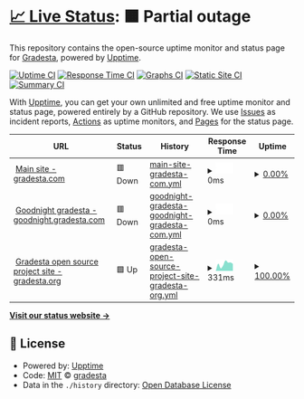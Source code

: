 # [📈 Live Status](https://demo.upptime.js.org): <!--live status--> **🟧 Partial outage**

This repository contains the open-source uptime monitor and status page for [Gradesta](https://gradesta.com), powered by [Upptime](https://github.com/upptime/upptime).

[![Uptime CI](https://github.com/auto-mat/automat-statuspage/workflows/Uptime%20CI/badge.svg)](https://github.com/auto-mat/automat-statuspage/actions?query=workflow%3A%22Uptime+CI%22)
[![Response Time CI](https://github.com/auto-mat/automat-statuspage/workflows/Response%20Time%20CI/badge.svg)](https://github.com/auto-mat/automat-statuspage/actions?query=workflow%3A%22Response+Time+CI%22)
[![Graphs CI](https://github.com/auto-mat/automat-statuspage/workflows/Graphs%20CI/badge.svg)](https://github.com/auto-mat/automat-statuspage/actions?query=workflow%3A%22Graphs+CI%22)
[![Static Site CI](https://github.com/auto-mat/automat-statuspage/workflows/Static%20Site%20CI/badge.svg)](https://github.com/auto-mat/automat-statuspage/actions?query=workflow%3A%22Static+Site+CI%22)
[![Summary CI](https://github.com/auto-mat/automat-statuspage/workflows/Summary%20CI/badge.svg)](https://github.com/auto-mat/automat-statuspage/actions?query=workflow%3A%22Summary+CI%22)

With [Upptime](https://upptime.js.org), you can get your own unlimited and free uptime monitor and status page, powered entirely by a GitHub repository. We use [Issues](https://github.com/upptime/upptime/issues) as incident reports, [Actions](https://github.com/auto-mat/automat-statuspage/actions) as uptime monitors, and [Pages](https://demo.upptime.js.org) for the status page.

<!--start: status pages-->
<!-- This summary is generated by Upptime (https://github.com/upptime/upptime) -->
<!-- Do not edit this manually, your changes will be overwritten -->
<!-- prettier-ignore -->
| URL | Status | History | Response Time | Uptime |
| --- | ------ | ------- | ------------- | ------ |
| <img alt="" src="https://favicons.githubusercontent.com/www.gradesta.com" height="13"> [Main site - gradesta.com](https://www.gradesta.com) | 🟥 Down | [main-site-gradesta-com.yml](https://github.com/gradesta/gradesta-statuspage/commits/HEAD/history/main-site-gradesta-com.yml) | <details><summary><img alt="Response time graph" src="./graphs/main-site-gradesta-com/response-time-week.png" height="20"> 0ms</summary><br><a href="https://gradesta.github.io/gradesta-statuspage/history/main-site-gradesta-com"><img alt="Response time 664" src="https://img.shields.io/endpoint?url=https%3A%2F%2Fraw.githubusercontent.com%2Fgradesta%2Fgradesta-statuspage%2FHEAD%2Fapi%2Fmain-site-gradesta-com%2Fresponse-time.json"></a><br><a href="https://gradesta.github.io/gradesta-statuspage/history/main-site-gradesta-com"><img alt="24-hour response time 0" src="https://img.shields.io/endpoint?url=https%3A%2F%2Fraw.githubusercontent.com%2Fgradesta%2Fgradesta-statuspage%2FHEAD%2Fapi%2Fmain-site-gradesta-com%2Fresponse-time-day.json"></a><br><a href="https://gradesta.github.io/gradesta-statuspage/history/main-site-gradesta-com"><img alt="7-day response time 0" src="https://img.shields.io/endpoint?url=https%3A%2F%2Fraw.githubusercontent.com%2Fgradesta%2Fgradesta-statuspage%2FHEAD%2Fapi%2Fmain-site-gradesta-com%2Fresponse-time-week.json"></a><br><a href="https://gradesta.github.io/gradesta-statuspage/history/main-site-gradesta-com"><img alt="30-day response time 608" src="https://img.shields.io/endpoint?url=https%3A%2F%2Fraw.githubusercontent.com%2Fgradesta%2Fgradesta-statuspage%2FHEAD%2Fapi%2Fmain-site-gradesta-com%2Fresponse-time-month.json"></a><br><a href="https://gradesta.github.io/gradesta-statuspage/history/main-site-gradesta-com"><img alt="1-year response time 664" src="https://img.shields.io/endpoint?url=https%3A%2F%2Fraw.githubusercontent.com%2Fgradesta%2Fgradesta-statuspage%2FHEAD%2Fapi%2Fmain-site-gradesta-com%2Fresponse-time-year.json"></a></details> | <details><summary><a href="https://gradesta.github.io/gradesta-statuspage/history/main-site-gradesta-com">0.00%</a></summary><a href="https://gradesta.github.io/gradesta-statuspage/history/main-site-gradesta-com"><img alt="All-time uptime 53.41%" src="https://img.shields.io/endpoint?url=https%3A%2F%2Fraw.githubusercontent.com%2Fgradesta%2Fgradesta-statuspage%2FHEAD%2Fapi%2Fmain-site-gradesta-com%2Fuptime.json"></a><br><a href="https://gradesta.github.io/gradesta-statuspage/history/main-site-gradesta-com"><img alt="24-hour uptime 0.00%" src="https://img.shields.io/endpoint?url=https%3A%2F%2Fraw.githubusercontent.com%2Fgradesta%2Fgradesta-statuspage%2FHEAD%2Fapi%2Fmain-site-gradesta-com%2Fuptime-day.json"></a><br><a href="https://gradesta.github.io/gradesta-statuspage/history/main-site-gradesta-com"><img alt="7-day uptime 0.00%" src="https://img.shields.io/endpoint?url=https%3A%2F%2Fraw.githubusercontent.com%2Fgradesta%2Fgradesta-statuspage%2FHEAD%2Fapi%2Fmain-site-gradesta-com%2Fuptime-week.json"></a><br><a href="https://gradesta.github.io/gradesta-statuspage/history/main-site-gradesta-com"><img alt="30-day uptime 29.35%" src="https://img.shields.io/endpoint?url=https%3A%2F%2Fraw.githubusercontent.com%2Fgradesta%2Fgradesta-statuspage%2FHEAD%2Fapi%2Fmain-site-gradesta-com%2Fuptime-month.json"></a><br><a href="https://gradesta.github.io/gradesta-statuspage/history/main-site-gradesta-com"><img alt="1-year uptime 53.41%" src="https://img.shields.io/endpoint?url=https%3A%2F%2Fraw.githubusercontent.com%2Fgradesta%2Fgradesta-statuspage%2FHEAD%2Fapi%2Fmain-site-gradesta-com%2Fuptime-year.json"></a></details>
| <img alt="" src="https://favicons.githubusercontent.com/goodnight.gradesta.com" height="13"> [Goodnight gradesta - goodnight.gradesta.com](https://goodnight.gradesta.com) | 🟥 Down | [goodnight-gradesta-goodnight-gradesta-com.yml](https://github.com/gradesta/gradesta-statuspage/commits/HEAD/history/goodnight-gradesta-goodnight-gradesta-com.yml) | <details><summary><img alt="Response time graph" src="./graphs/goodnight-gradesta-goodnight-gradesta-com/response-time-week.png" height="20"> 0ms</summary><br><a href="https://gradesta.github.io/gradesta-statuspage/history/goodnight-gradesta-goodnight-gradesta-com"><img alt="Response time 880" src="https://img.shields.io/endpoint?url=https%3A%2F%2Fraw.githubusercontent.com%2Fgradesta%2Fgradesta-statuspage%2FHEAD%2Fapi%2Fgoodnight-gradesta-goodnight-gradesta-com%2Fresponse-time.json"></a><br><a href="https://gradesta.github.io/gradesta-statuspage/history/goodnight-gradesta-goodnight-gradesta-com"><img alt="24-hour response time 0" src="https://img.shields.io/endpoint?url=https%3A%2F%2Fraw.githubusercontent.com%2Fgradesta%2Fgradesta-statuspage%2FHEAD%2Fapi%2Fgoodnight-gradesta-goodnight-gradesta-com%2Fresponse-time-day.json"></a><br><a href="https://gradesta.github.io/gradesta-statuspage/history/goodnight-gradesta-goodnight-gradesta-com"><img alt="7-day response time 0" src="https://img.shields.io/endpoint?url=https%3A%2F%2Fraw.githubusercontent.com%2Fgradesta%2Fgradesta-statuspage%2FHEAD%2Fapi%2Fgoodnight-gradesta-goodnight-gradesta-com%2Fresponse-time-week.json"></a><br><a href="https://gradesta.github.io/gradesta-statuspage/history/goodnight-gradesta-goodnight-gradesta-com"><img alt="30-day response time 651" src="https://img.shields.io/endpoint?url=https%3A%2F%2Fraw.githubusercontent.com%2Fgradesta%2Fgradesta-statuspage%2FHEAD%2Fapi%2Fgoodnight-gradesta-goodnight-gradesta-com%2Fresponse-time-month.json"></a><br><a href="https://gradesta.github.io/gradesta-statuspage/history/goodnight-gradesta-goodnight-gradesta-com"><img alt="1-year response time 880" src="https://img.shields.io/endpoint?url=https%3A%2F%2Fraw.githubusercontent.com%2Fgradesta%2Fgradesta-statuspage%2FHEAD%2Fapi%2Fgoodnight-gradesta-goodnight-gradesta-com%2Fresponse-time-year.json"></a></details> | <details><summary><a href="https://gradesta.github.io/gradesta-statuspage/history/goodnight-gradesta-goodnight-gradesta-com">0.00%</a></summary><a href="https://gradesta.github.io/gradesta-statuspage/history/goodnight-gradesta-goodnight-gradesta-com"><img alt="All-time uptime 71.95%" src="https://img.shields.io/endpoint?url=https%3A%2F%2Fraw.githubusercontent.com%2Fgradesta%2Fgradesta-statuspage%2FHEAD%2Fapi%2Fgoodnight-gradesta-goodnight-gradesta-com%2Fuptime.json"></a><br><a href="https://gradesta.github.io/gradesta-statuspage/history/goodnight-gradesta-goodnight-gradesta-com"><img alt="24-hour uptime 0.00%" src="https://img.shields.io/endpoint?url=https%3A%2F%2Fraw.githubusercontent.com%2Fgradesta%2Fgradesta-statuspage%2FHEAD%2Fapi%2Fgoodnight-gradesta-goodnight-gradesta-com%2Fuptime-day.json"></a><br><a href="https://gradesta.github.io/gradesta-statuspage/history/goodnight-gradesta-goodnight-gradesta-com"><img alt="7-day uptime 0.00%" src="https://img.shields.io/endpoint?url=https%3A%2F%2Fraw.githubusercontent.com%2Fgradesta%2Fgradesta-statuspage%2FHEAD%2Fapi%2Fgoodnight-gradesta-goodnight-gradesta-com%2Fuptime-week.json"></a><br><a href="https://gradesta.github.io/gradesta-statuspage/history/goodnight-gradesta-goodnight-gradesta-com"><img alt="30-day uptime 43.52%" src="https://img.shields.io/endpoint?url=https%3A%2F%2Fraw.githubusercontent.com%2Fgradesta%2Fgradesta-statuspage%2FHEAD%2Fapi%2Fgoodnight-gradesta-goodnight-gradesta-com%2Fuptime-month.json"></a><br><a href="https://gradesta.github.io/gradesta-statuspage/history/goodnight-gradesta-goodnight-gradesta-com"><img alt="1-year uptime 71.95%" src="https://img.shields.io/endpoint?url=https%3A%2F%2Fraw.githubusercontent.com%2Fgradesta%2Fgradesta-statuspage%2FHEAD%2Fapi%2Fgoodnight-gradesta-goodnight-gradesta-com%2Fuptime-year.json"></a></details>
| <img alt="" src="https://favicons.githubusercontent.com/gradesta.org" height="13"> [Gradesta open source project site - gradesta.org](https://gradesta.org) | 🟩 Up | [gradesta-open-source-project-site-gradesta-org.yml](https://github.com/gradesta/gradesta-statuspage/commits/HEAD/history/gradesta-open-source-project-site-gradesta-org.yml) | <details><summary><img alt="Response time graph" src="./graphs/gradesta-open-source-project-site-gradesta-org/response-time-week.png" height="20"> 331ms</summary><br><a href="https://gradesta.github.io/gradesta-statuspage/history/gradesta-open-source-project-site-gradesta-org"><img alt="Response time 330" src="https://img.shields.io/endpoint?url=https%3A%2F%2Fraw.githubusercontent.com%2Fgradesta%2Fgradesta-statuspage%2FHEAD%2Fapi%2Fgradesta-open-source-project-site-gradesta-org%2Fresponse-time.json"></a><br><a href="https://gradesta.github.io/gradesta-statuspage/history/gradesta-open-source-project-site-gradesta-org"><img alt="24-hour response time 134" src="https://img.shields.io/endpoint?url=https%3A%2F%2Fraw.githubusercontent.com%2Fgradesta%2Fgradesta-statuspage%2FHEAD%2Fapi%2Fgradesta-open-source-project-site-gradesta-org%2Fresponse-time-day.json"></a><br><a href="https://gradesta.github.io/gradesta-statuspage/history/gradesta-open-source-project-site-gradesta-org"><img alt="7-day response time 331" src="https://img.shields.io/endpoint?url=https%3A%2F%2Fraw.githubusercontent.com%2Fgradesta%2Fgradesta-statuspage%2FHEAD%2Fapi%2Fgradesta-open-source-project-site-gradesta-org%2Fresponse-time-week.json"></a><br><a href="https://gradesta.github.io/gradesta-statuspage/history/gradesta-open-source-project-site-gradesta-org"><img alt="30-day response time 333" src="https://img.shields.io/endpoint?url=https%3A%2F%2Fraw.githubusercontent.com%2Fgradesta%2Fgradesta-statuspage%2FHEAD%2Fapi%2Fgradesta-open-source-project-site-gradesta-org%2Fresponse-time-month.json"></a><br><a href="https://gradesta.github.io/gradesta-statuspage/history/gradesta-open-source-project-site-gradesta-org"><img alt="1-year response time 330" src="https://img.shields.io/endpoint?url=https%3A%2F%2Fraw.githubusercontent.com%2Fgradesta%2Fgradesta-statuspage%2FHEAD%2Fapi%2Fgradesta-open-source-project-site-gradesta-org%2Fresponse-time-year.json"></a></details> | <details><summary><a href="https://gradesta.github.io/gradesta-statuspage/history/gradesta-open-source-project-site-gradesta-org">100.00%</a></summary><a href="https://gradesta.github.io/gradesta-statuspage/history/gradesta-open-source-project-site-gradesta-org"><img alt="All-time uptime 98.25%" src="https://img.shields.io/endpoint?url=https%3A%2F%2Fraw.githubusercontent.com%2Fgradesta%2Fgradesta-statuspage%2FHEAD%2Fapi%2Fgradesta-open-source-project-site-gradesta-org%2Fuptime.json"></a><br><a href="https://gradesta.github.io/gradesta-statuspage/history/gradesta-open-source-project-site-gradesta-org"><img alt="24-hour uptime 100.00%" src="https://img.shields.io/endpoint?url=https%3A%2F%2Fraw.githubusercontent.com%2Fgradesta%2Fgradesta-statuspage%2FHEAD%2Fapi%2Fgradesta-open-source-project-site-gradesta-org%2Fuptime-day.json"></a><br><a href="https://gradesta.github.io/gradesta-statuspage/history/gradesta-open-source-project-site-gradesta-org"><img alt="7-day uptime 100.00%" src="https://img.shields.io/endpoint?url=https%3A%2F%2Fraw.githubusercontent.com%2Fgradesta%2Fgradesta-statuspage%2FHEAD%2Fapi%2Fgradesta-open-source-project-site-gradesta-org%2Fuptime-week.json"></a><br><a href="https://gradesta.github.io/gradesta-statuspage/history/gradesta-open-source-project-site-gradesta-org"><img alt="30-day uptime 100.00%" src="https://img.shields.io/endpoint?url=https%3A%2F%2Fraw.githubusercontent.com%2Fgradesta%2Fgradesta-statuspage%2FHEAD%2Fapi%2Fgradesta-open-source-project-site-gradesta-org%2Fuptime-month.json"></a><br><a href="https://gradesta.github.io/gradesta-statuspage/history/gradesta-open-source-project-site-gradesta-org"><img alt="1-year uptime 98.25%" src="https://img.shields.io/endpoint?url=https%3A%2F%2Fraw.githubusercontent.com%2Fgradesta%2Fgradesta-statuspage%2FHEAD%2Fapi%2Fgradesta-open-source-project-site-gradesta-org%2Fuptime-year.json"></a></details>

<!--end: status pages-->

[**Visit our status website →**](https://gradesta.github.io)

## 📄 License

- Powered by: [Upptime](https://github.com/upptime/upptime)
- Code: [MIT](./LICENSE) © [gradesta](https://gradesta.github.io)
- Data in the `./history` directory: [Open Database License](https://opendatacommons.org/licenses/odbl/1-0/)
